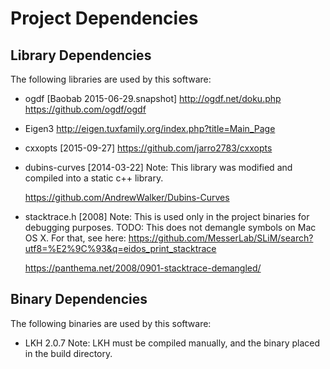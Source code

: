 # Project Dependencies

## Library Dependencies

The following libraries are used by this software:

* ogdf [Baobab 2015-06-29.snapshot]
    http://ogdf.net/doku.php
    https://github.com/ogdf/ogdf

* Eigen3
    http://eigen.tuxfamily.org/index.php?title=Main_Page

* cxxopts [2015-09-27]
    https://github.com/jarro2783/cxxopts

* dubins-curves [2014-03-22]
  Note: This library was modified and compiled into a static c++ library.

    https://github.com/AndrewWalker/Dubins-Curves

* stacktrace.h [2008]
  Note: This is used only in the project binaries for debugging purposes.
  TODO: This does not demangle symbols on Mac OS X. For that, see here: 
  https://github.com/MesserLab/SLiM/search?utf8=%E2%9C%93&q=eidos_print_stacktrace

    https://panthema.net/2008/0901-stacktrace-demangled/


## Binary Dependencies

The following binaries are used by this software:

* LKH 2.0.7
  Note: LKH must be compiled manually, and the binary placed in the build directory.

